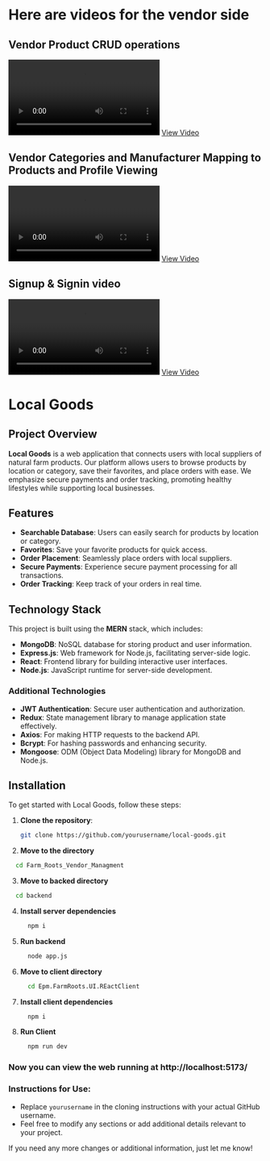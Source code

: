 
# Here are videos for the vendor side 

## Vendor Product CRUD operations

<video controls src="videos/vendor_product_crud.mp4" title="
"></video> [View Video](https://drive.google.com/file/d/1QU3-sGMwgg20eBu9gGsxkHempn75IoYW/view?usp=sharing)

## Vendor Categories and Manufacturer Mapping to Products and Profile Viewing

<video controls src="videos/vendor_sigin_signup.mp4" title="Title"></video> [View Video](https://drive.google.com/file/d/1Mfl5KkN_P0ZIxybyJpJ-ZN-cBbsyNrzg/view?usp=sharing)

## Signup & Signin video

<video controls src="videos/vendor_category_and_manufacturer_mapping_to_product.mp4" title="Title"></video>  [View Video](https://drive.google.com/file/d/1wHEB5l7zMEr8aMnxhSfe8bL_2dJX8rro/view?usp=sharing)


# Local Goods

## Project Overview

**Local Goods** is a web application that connects users with local suppliers of natural farm products. Our platform allows users to browse products by location or category, save their favorites, and place orders with ease. We emphasize secure payments and order tracking, promoting healthy lifestyles while supporting local businesses.

## Features

- **Searchable Database**: Users can easily search for products by location or category.
- **Favorites**: Save your favorite products for quick access.
- **Order Placement**: Seamlessly place orders with local suppliers.
- **Secure Payments**: Experience secure payment processing for all transactions.
- **Order Tracking**: Keep track of your orders in real time.

## Technology Stack

This project is built using the **MERN** stack, which includes:

- **MongoDB**: NoSQL database for storing product and user information.
- **Express.js**: Web framework for Node.js, facilitating server-side logic.
- **React**: Frontend library for building interactive user interfaces.
- **Node.js**: JavaScript runtime for server-side development.

### Additional Technologies

- **JWT Authentication**: Secure user authentication and authorization.
- **Redux**: State management library to manage application state effectively.
- **Axios**: For making HTTP requests to the backend API.
- **Bcrypt**: For hashing passwords and enhancing security.
- **Mongoose**: ODM (Object Data Modeling) library for MongoDB and Node.js.

## Installation

To get started with Local Goods, follow these steps:

1. **Clone the repository**:
   ```bash
   git clone https://github.com/yourusername/local-goods.git
   ```
2. **Move to the directory**
  ```bash
    cd Farm_Roots_Vendor_Managment
  ```
3. **Move to backed directory**
  ```bash
    cd backend
  ```
4. **Install server dependencies**
   ```bash
     npm i
   ```
5. **Run backend**
   ```bash
     node app.js
   ```
6. **Move to client directory**
   ```bash
     cd Epm.FarmRoots.UI.REactClient
   ```
7. **Install client dependencies**
   ```bash
     npm i
   ```
8. **Run Client**
   ```bash
     npm run dev
   ```

### Now you can view the web running at http://localhost:5173/


### Instructions for Use:
- Replace `yourusername` in the cloning instructions with your actual GitHub username.
- Feel free to modify any sections or add additional details relevant to your project. 

If you need any more changes or additional information, just let me know!


